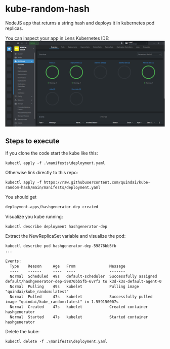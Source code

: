 # kube-random-hash
NodeJS app that returns a string hash and deploys it in kubernetes pod replicas.

You can inspect your app in Lens Kubernetes IDE:
![Lens Kubernetes IDE](./Lens.png)

## Steps to execute
If you clone the code start the kube like this:
```
kubectl apply -f .\manifests\deployment.yaml 
```

Otherwise link directly to this repo:
```
kubectl apply -f https://raw.githubusercontent.com/quindai/kube-random-hash/main/manifests/deployment.yaml 
```

You should get 
```bash
deployment.apps/hashgenerator-dep created
```

Visualize you kube running:
```
kubectl describe deployment hashgenerator-dep
```

Extract the NewReplicaSet variable and visualize the pod:
```
kubectl describe pod hashgenerator-dep-59876bb5fb
...

Events:
  Type    Reason     Age   From               Message
  ----    ------     ----  ----               -------
  Normal  Scheduled  49s   default-scheduler  Successfully assigned default/hashgenerator-dep-59876bb5fb-6vrf2 to k3d-k3s-default-agent-0
  Normal  Pulling    49s   kubelet            Pulling image "quindai/kube_random:latest"
  Normal  Pulled     47s   kubelet            Successfully pulled image "quindai/kube_random:latest" in 1.559150007s
  Normal  Created    47s   kubelet            Created container hashgenerator
  Normal  Started    47s   kubelet            Started container hashgenerator
```


Delete the kube:
```
kubectl delete -f .\manifests\deployment.yaml 
```